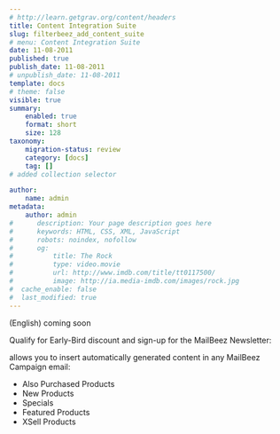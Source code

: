 ```yaml
---
# http://learn.getgrav.org/content/headers
title: Content Integration Suite
slug: filterbeez_add_content_suite
# menu: Content Integration Suite
date: 11-08-2011
published: true
publish_date: 11-08-2011
# unpublish_date: 11-08-2011
template: docs
# theme: false
visible: true
summary:
    enabled: true
    format: short
    size: 128
taxonomy:
    migration-status: review
    category: [docs]
    tag: []
# added collection selector

author:
    name: admin
metadata:
    author: admin
#      description: Your page description goes here
#      keywords: HTML, CSS, XML, JavaScript
#      robots: noindex, nofollow
#      og:
#          title: The Rock
#          type: video.movie
#          url: http://www.imdb.com/title/tt0117500/
#          image: http://ia.media-imdb.com/images/rock.jpg
#  cache_enable: false
#  last_modified: true
---
```


(English) coming soon

    
  
 Qualify for Early-Bird discount and sign-up for the MailBeez Newsletter:  
  
  
  
  
  
 

allows you to insert automatically generated content in any MailBeez Campaign email:

- Also Purchased Products
- New Products
- Specials
- Featured Products
- XSell Products
